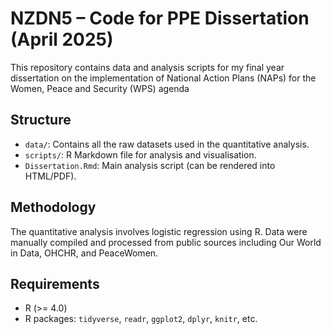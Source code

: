 # NZDN5 – Code for PPE Dissertation (April 2025)

This repository contains data and analysis scripts for my final year dissertation on the implementation of National Action Plans (NAPs) for the Women, Peace and Security (WPS) agenda 

## Structure
- `data/`: Contains all the raw datasets used in the quantitative analysis.
- `scripts/`: R Markdown file for analysis and visualisation.
- `Dissertation.Rmd`: Main analysis script (can be rendered into HTML/PDF).

## Methodology
The quantitative analysis involves logistic regression using R. Data were manually compiled and processed from public sources including Our World in Data, OHCHR, and PeaceWomen.

## Requirements

- R (>= 4.0)
- R packages: `tidyverse`, `readr`, `ggplot2`, `dplyr`, `knitr`, etc.
